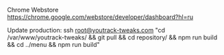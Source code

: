 Chrome Webstore
https://chrome.google.com/webstore/developer/dashboard?hl=ru

Update production:
ssh root@youtrack-tweaks.com "cd /var/www/youtrack-tweaks/ && git pull && cd repository/ && npm run build && cd ../menu && npm run build"
